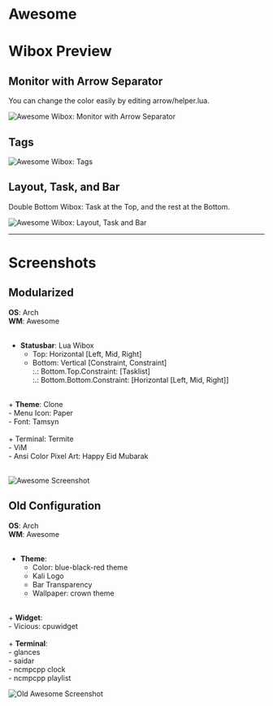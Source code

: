 Awesome
=====================

# Wibox Preview

## Monitor with Arrow Separator

You can change the color easily by editing arrow/helper.lua.

![Awesome Wibox: Monitor with Arrow Separator][wibox-arrow]

## Tags

![Awesome Wibox: Tags][wibox-tags]

## Layout, Task, and Bar

Double Bottom Wibox: Task at the Top, and the rest at the Bottom.

![Awesome Wibox: Layout, Task and Bar][wibox-layout-bar]

-- -- --

# Screenshots

## Modularized

<strong>OS</strong>: Arch<br/>
<strong>WM</strong>: Awesome<br/>
<br/>
  + <strong>Statusbar</strong>: Lua Wibox<br/>
    - Top: Horizontal [Left, Mid, Right]<br/>
    - Bottom: Vertical [Constraint, Constraint]<br/>
      :.: Bottom.Top.Constraint: [Tasklist]<br/>
      :.: Bottom.Bottom.Constraint: [Horizontal [Left, Mid, Right]]<br/>
<br/>
  + <strong>Theme</strong>: Clone<br/>
    - Menu Icon: Paper<br/>
    - Font: Tamsyn<br/>
<br/>
  + Terminal: Termite<br/>
    - ViM<br/>
    - Ansi Color Pixel Art: Happy Eid Mubarak<br/>
<br/>

![Awesome Screenshot][picasa-ss-awesome]

## Old Configuration

<strong>OS</strong>: Arch<br/>
<strong>WM</strong>: Awesome<br/>
<br/>
  + <strong>Theme</strong>:<br/>
    - Color: blue-black-red theme<br/>
    - Kali Logo<br/>
    - Bar Transparency<br/>
    - Wallpaper: crown theme<br/>
<br/>
  + <strong>Widget</strong>:<br/>
    - Vicious: cpuwidget<br/>
<br/>
  + <strong>Terminal</strong>:<br/>
    - glances<br/>
    - saidar<br/>
    - ncmpcpp clock<br/>
    - ncmpcpp playlist

![Old Awesome Screenshot][picasa-ss-awesome-old]

[picasa-ss-awesome-old]: https://lh3.googleusercontent.com/-NgcARBSpJEc/Vz2oASMylYI/AAAAAAAAARM/3IssneEeNb8JDV6NUZoS2rPNz5FHp3CQQCCo/s0/awesome.png

[picasa-ss-awesome]: https://lh3.googleusercontent.com/-Dh5_vrOjU_s/V4uZbgMmeMI/AAAAAAAAAdM/e74eomkUtUsnwVPgIt-0GMGt6CeAHFjFwCCo/s0/awesome-modularized-configuration-red-stacked.png


[wibox-arrow]: https://github.com/epsi-rns/dotfiles/blob/master/awesome/readme/wibox-arrow.png
[wibox-tags]: https://github.com/epsi-rns/dotfiles/blob/master/awesome/readme/wibox-tags.png
[wibox-layout-bar]: https://github.com/epsi-rns/dotfiles/blob/master/awesome/readme/wibox-layout-bar.png
